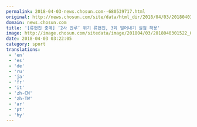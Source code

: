 ```yaml
---
permalink: 2018-04-03-news.chosun.com--680539717.html
original: http://news.chosun.com/site/data/html_dir/2018/04/03/2018040301581.html
domain: news.chosun.com
title: '[류현진 중계] ‘2사 만루’ 위기 류현진, 3회 밀어내기 실점 허용'
image: http://image.chosun.com/sitedata/image/201804/03/2018040301522_0.jpg
date: 2018-04-03 03:22:05
category: sport
translations: 
 - 'en'
 - 'es'
 - 'de'
 - 'ru'
 - 'ja'
 - 'fr'
 - 'it'
 - 'zh-CN'
 - 'zh-TW'
 - 'ar'
 - 'pt'
 - 'hy'
---
```


